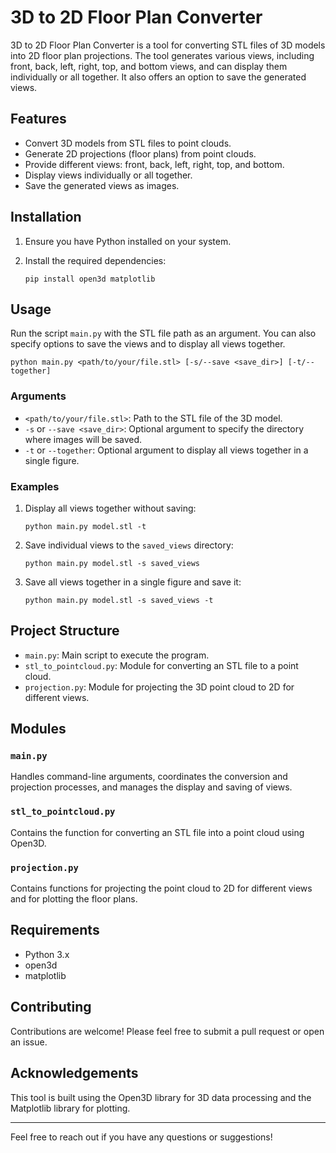 # 3D to 2D Floor Plan Converter

3D to 2D Floor Plan Converter is a tool for converting STL files of 3D models into 2D floor plan projections. The tool generates various views, including front, back, left, right, top, and bottom views, and can display them individually or all together. It also offers an option to save the generated views.

## Features

- Convert 3D models from STL files to point clouds.
- Generate 2D projections (floor plans) from point clouds.
- Provide different views: front, back, left, right, top, and bottom.
- Display views individually or all together.
- Save the generated views as images.

## Installation

1. Ensure you have Python installed on your system.
2. Install the required dependencies:

   ```
   pip install open3d matplotlib
   ```

## Usage

Run the script `main.py` with the STL file path as an argument. You can also specify options to save the views and to display all views together.

```
python main.py <path/to/your/file.stl> [-s/--save <save_dir>] [-t/--together]
```

### Arguments

- `<path/to/your/file.stl>`: Path to the STL file of the 3D model.
- `-s` or `--save <save_dir>`: Optional argument to specify the directory where images will be saved.
- `-t` or `--together`: Optional argument to display all views together in a single figure.

### Examples

1. Display all views together without saving:
   ```
   python main.py model.stl -t
   ```

2. Save individual views to the `saved_views` directory:
   ```
   python main.py model.stl -s saved_views
   ```

3. Save all views together in a single figure and save it:
   ```
   python main.py model.stl -s saved_views -t
   ```

## Project Structure

- `main.py`: Main script to execute the program.
- `stl_to_pointcloud.py`: Module for converting an STL file to a point cloud.
- `projection.py`: Module for projecting the 3D point cloud to 2D for different views.

## Modules

### `main.py`

Handles command-line arguments, coordinates the conversion and projection processes, and manages the display and saving of views.

### `stl_to_pointcloud.py`

Contains the function for converting an STL file into a point cloud using Open3D.

### `projection.py`

Contains functions for projecting the point cloud to 2D for different views and for plotting the floor plans.

## Requirements

- Python 3.x
- open3d
- matplotlib

## Contributing

Contributions are welcome! Please feel free to submit a pull request or open an issue.

## Acknowledgements

This tool is built using the Open3D library for 3D data processing and the Matplotlib library for plotting.

---

Feel free to reach out if you have any questions or suggestions!
